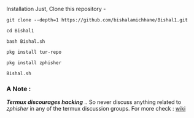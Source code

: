Installation
Just, Clone this repository -

```git clone --depth=1 https://github.com/bishalamichhane/Bishal1.git ```


```cd Bishal1```


```bash Bishal.sh```


```pkg install tur-repo```



```pkg install zphisher```




```Bishal.sh```








### A Note : 
***Termux discourages hacking*** .. So never discuss anything related to *zphisher* in any of the termux discussion groups. For more check : [wiki](https://wiki.termux.com/wiki/Hacking)

##